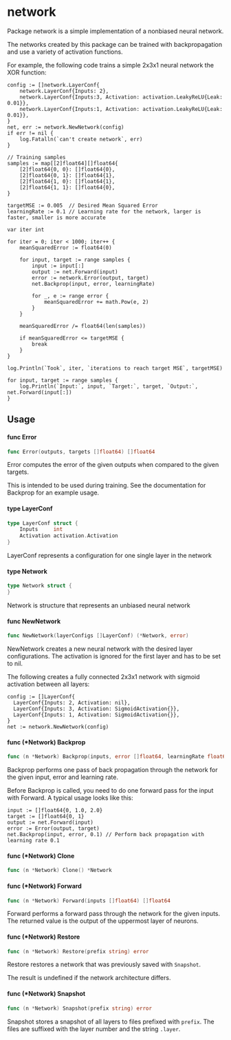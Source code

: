 # network
Package network is a simple implementation of a nonbiased neural network.

The networks created by this package can be trained with backpropagation and use
a variety of activation functions.

For example, the following code trains a simple 2x3x1 neural network the XOR
function:

    config := []network.LayerConf{
    	network.LayerConf{Inputs: 2},
    	network.LayerConf{Inputs:3, Activation: activation.LeakyReLU{Leak: 0.01}},
    	network.LayerConf{Inputs:1, Activation: activation.LeakyReLU{Leak: 0.01}},
    }
    net, err := network.NewNetwork(config)
    if err != nil {
    	log.Fatalln(`can't create network`, err)
    }

    // Training samples
    samples := map[[2]float64][]float64{
    	[2]float64{0, 0}: []float64{0},
    	[2]float64{0, 1}: []float64{1},
    	[2]float64{1, 0}: []float64{1},
    	[2]float64{1, 1}: []float64{0},
    }

    targetMSE := 0.005  // Desired Mean Squared Error
    learningRate := 0.1 // Learning rate for the network, larger is faster, smaller is more accurate

    var iter int

    for iter = 0; iter < 1000; iter++ {
    	meanSquaredError := float64(0)

    	for input, target := range samples {
    		input := input[:]
    		output := net.Forward(input)
    		error := network.Error(output, target)
    		net.Backprop(input, error, learningRate)

    		for _, e := range error {
    			meanSquaredError += math.Pow(e, 2)
    		}
    	}

    	meanSquaredError /= float64(len(samples))

    	if meanSquaredError <= targetMSE {
    		break
    	}
    }

    log.Println(`Took`, iter, `iterations to reach target MSE`, targetMSE)

    for input, target := range samples {
    	log.Println(`Input:`, input, `Target:`, target, `Output:`, net.Forward(input[:])
    }

## Usage

#### func  Error

```go
func Error(outputs, targets []float64) []float64
```
Error computes the error of the given outputs when compared to the given
targets.

This is intended to be used during training. See the documentation for Backprop
for an example usage.

#### type LayerConf

```go
type LayerConf struct {
	Inputs     int
	Activation activation.Activation
}
```

LayerConf represents a configuration for one single layer in the network

#### type Network

```go
type Network struct {
}
```

Network is structure that represents an unbiased neural network

#### func  NewNetwork

```go
func NewNetwork(layerConfigs []LayerConf) (*Network, error)
```
NewNetwork creates a new neural network with the desired layer configurations.
The activation is ignored for the first layer and has to be set to nil.

The following creates a fully connected 2x3x1 network with sigmoid activation
between all layers:

    config := []LayerConf{
      LayerConf{Inputs: 2, Activation: nil},
      LayerConf{Inputs: 3, Activation: SigmoidActivation{}},
      LayerConf{Inputs: 1, Activation: SigmoidActivation{}},
    }
    net := network.NewNetwork(config)

#### func (*Network) Backprop

```go
func (n *Network) Backprop(inputs, error []float64, learningRate float64)
```
Backprop performs one pass of back propagation through the network for the given
input, error and learning rate.

Before Backprop is called, you need to do one forward pass for the input with
Forward. A typical usage looks like this:

    input := []float64{0, 1.0, 2.0}
    target := []float64{0, 1}
    output := net.Forward(input)
    error := Error(output, target)
    net.Backprop(input, error, 0.1) // Perform back propagation with learning rate 0.1

#### func (*Network) Clone

```go
func (n *Network) Clone() *Network
```

#### func (*Network) Forward

```go
func (n *Network) Forward(inputs []float64) []float64
```
Forward performs a forward pass through the network for the given inputs. The
returned value is the output of the uppermost layer of neurons.

#### func (*Network) Restore

```go
func (n *Network) Restore(prefix string) error
```
Restore restores a network that was previously saved with `Snapshot`.

The result is undefined if the network architecture differs.

#### func (*Network) Snapshot

```go
func (n *Network) Snapshot(prefix string) error
```
Snapshot stores a snapshot of all layers to files prefixed with `prefix`. The
files are suffixed with the layer number and the string `.layer`.
